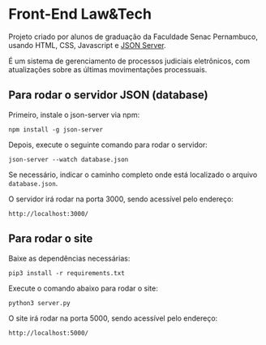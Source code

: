 # Front-End Law&Tech

Projeto criado por alunos de graduação da Faculdade Senac Pernambuco, usando HTML, CSS, Javascript e [JSON Server](https://github.com/typicode/json-server).

É um sistema de gerenciamento de processos judiciais eletrônicos, com atualizações sobre as últimas movimentações processuais.

## Para rodar o servidor JSON (database)

Primeiro, instale o json-server via npm:

    npm install -g json-server

Depois, execute o seguinte comando para rodar o servidor:

    json-server --watch database.json

Se necessário, indicar o caminho completo onde está localizado o arquivo `database.json`.

O servidor irá rodar na porta 3000, sendo acessível pelo endereço:

    http://localhost:3000/

## Para rodar o site

Baixe as dependências necessárias:

    pip3 install -r requirements.txt

Execute o comando abaixo para rodar o site:

    python3 server.py

O site irá rodar na porta 5000, sendo acessível pelo endereço:

    http://localhost:5000/